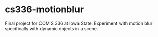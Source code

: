 cs336-motionblur
================

Final project for COM S 336 at Iowa State. Experiment with motion blur specifically with dynamic objects in a scene.
